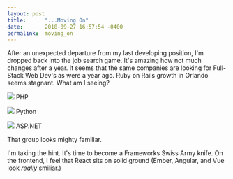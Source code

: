 ```yaml
---
layout: post
title:      "...Moving On"
date:       2018-09-27 16:57:54 -0400
permalink:  moving_on
---
```



After an unexpected departure from my last developing position, I'm dropped back into the job search game. It's amazing how not much changes after a year. It seems that the same companies are looking for Full-Stack Web Dev's as were a year ago. Ruby on Rails growth in Orlando seems stagnant. What am I seeing?

![](https://avatars1.githubusercontent.com/u/25158?s=200&v=4)
PHP

![](https://pluralsight.imgix.net/paths/python-7be70baaac.png)
Python

![](https://secure.gravatar.com/avatar/46c8189d84092927e2a78b63c37e7734?s=512&r=g&d=retro)
ASP.NET

That group looks mighty familiar.

I'm taking the hint. It's time to become a Frameworks Swiss Army knife. On the frontend, I feel that React sits on solid ground (Ember, Angular, and Vue look *really* smiliar.) 


